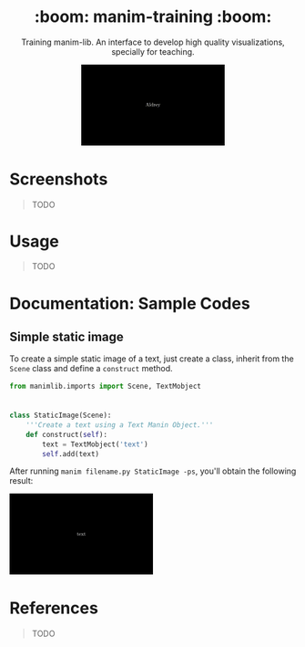 <h1 align='center'>:boom: manim-training :boom:</h1>

<p align='center'> Training manim-lib. An interface to develop high quality visualizations, specially for teaching.</p>
<p align='center'><img src="/previews/rotation.gif" width="50%"/> </p>


# Screenshots 


> TODO

# Usage

> TODO

# Documentation: Sample Codes

## Simple static image

To create a simple static image of a text, just create a class, inherit from the `Scene` class and define a `construct` method.

```python
from manimlib.imports import Scene, TextMobject


class StaticImage(Scene):
	'''Create a text using a Text Manin Object.'''
	def construct(self):
		text = TextMobject('text')
		self.add(text)
``` 
After running `manim filename.py StaticImage -ps`, you'll obtain the following result:
<p align='left'><img src="/previews/test.png" width="50%"/> </p>



# References

> TODO
